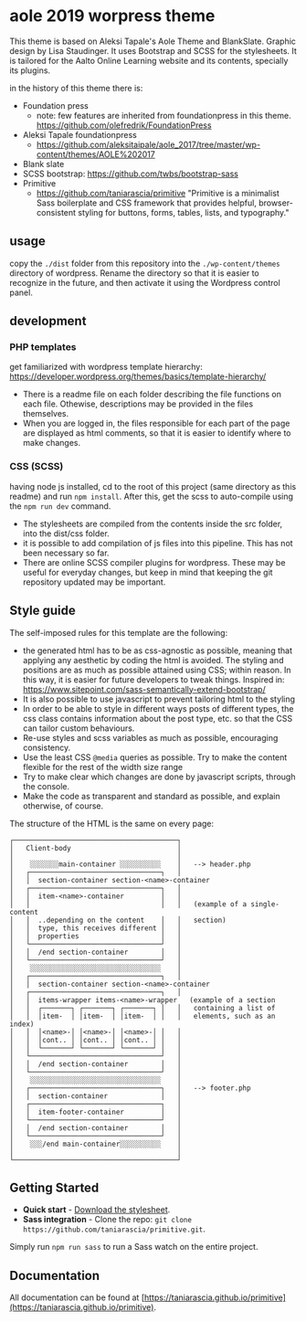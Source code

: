 # aole 2019 worpress theme

This theme is based on Aleksi Tapale's Aole Theme and BlankSlate. Graphic design by Lisa Staudinger. It uses Bootstrap and SCSS for the stylesheets. It is tailored for the Aalto Online Learning website and its contents, specially its plugins.

in the history of this theme there is:
* Foundation press
  * note: few features are inherited from foundationpress in this theme. https://github.com/olefredrik/FoundationPress
* Aleksi Tapale foundationpress
  * https://github.com/aleksitaipale/aole_2017/tree/master/wp-content/themes/AOLE%202017
* Blank slate
* SCSS bootstrap: https://github.com/twbs/bootstrap-sass
* Primitive
  * https://github.com/taniarascia/primitive "Primitive is a minimalist Sass boilerplate and CSS framework that provides helpful, browser-consistent styling for buttons, forms, tables, lists, and typography."


## usage

copy the `./dist` folder from this repository into the `./wp-content/themes` directory of wordpress. Rename the directory so that it is easier to recognize in the future, and then activate it using the Wordpress control panel.


## development

### PHP templates

get familiarized with wordpress template hierarchy: https://developer.wordpress.org/themes/basics/template-hierarchy/

* There is a readme file on each folder describing the file functions on each file. Othewise, descriptions may be provided in the files themselves.
* When you are logged in, the files responsible for each part of the page are displayed as html comments, so that it is easier to identify where to make changes.

### CSS (SCSS)

having node js installed, cd to the root of this project (same directory as this readme) and run `npm install`. After this, get the scss to auto-compile using the `npm run dev` command.
* The stylesheets are compiled from the contents inside the src folder, into the dist/css folder.
* it is possible to add compilation of js files into this pipeline. This has not been necessary so far.
* There are online SCSS compiler plugins for wordpress. These may be useful for everyday changes, but keep in mind that keeping the git repository updated may be important.

## Style guide

The self-imposed rules for this template are the following:

* the generated html has to be as css-agnostic as possible, meaning that applying any aesthetic by coding the html is avoided. The styling and positions are as much as possible attained using CSS; within reason. In this way, it is easier for future developers to tweak things. Inspired in: https://www.sitepoint.com/sass-semantically-extend-bootstrap/
* It is also possible to use javascript to prevent tailoring html to the styling
* In order to be able to style in different ways posts of different types, the css class contains information about the post type, etc. so that the CSS can tailor custom behaviours.
* Re-use styles and scss variables as much as possible, encouraging consistency.
* Use the least CSS `@media` queries as possible. Try to make the content flexible for the rest of the width size range
* Try to make clear which changes are done by javascript scripts, through the console.
* Make the code as transparent and standard as possible, and explain otherwise, of course.

The structure of the HTML is the same on every page:

```
┌────────────────────────────────────────┐   
│   Client-body                          │   
│                                        │   
│    ░░░░░░░main-container ░░░░░░░░░░    │   --> header.php
│   ┌────────────────────────────────┐   │   
│   │  section-container section-<name>-container  
│   ┌────────────────────────────────┐   │   
│   │  item-<name>-container         │   │   
│   │                                │   │   (example of a single-content
│   │  ..depending on the content    │   │   section)
│   │  type, this receives different │   │   
│   │  properties                    │   │   
│   └────────────────────────────────┘   │   
│   │  /end section-container        │   │   
│   └────────────────────────────────┘   │   
│    ░░░░░░░░░░░░░░░░░░░░░░░░░░░░░░░░    │   
│   ┌────────────────────────────────┐   │   
│   │  section-container section-<name>-container     
│   ┌────────────────────────────────┐   │   
│   │  items-wrapper items-<name>-wrapper   (example of a section
│   │  ┌───────┐ ┌───────┐ ┌───────┐ │   │   containing a list of
│   │  │item-  │ │item-  │ │item-  │ │   │   elements, such as an index)
│   │  │<name>-│ │<name>-│ │<name>-│ │   │   
│   │  │cont.. │ │cont.. │ │cont.. │ │   │   
│   │  └───────┘ └───────┘ └───────┘ │   │   
│   └────────────────────────────────┘   │   
│   │  /end section-container        │   │   
│   └────────────────────────────────┘   │   
│    ░░░░░░░░░░░░░░░░░░░░░░░░░░░░░░░░    │   
│   ┌────────────────────────────────┐   │   --> footer.php  
│   │  section-container             │   │   
│   ┌────────────────────────────────┐   │   
│   │  item-footer-container         │   │     
│   └────────────────────────────────┘   │   
│   │  /end section-container        │   │   
│   └────────────────────────────────┘   │   
│    ░░░/end main-container░░░░░░░░░░    │
│                                        │   
└────────────────────────────────────────┘   
```

## Getting Started

- **Quick start** - [Download the stylesheet](https://taniarascia.github.io/primitive/css/main.css).
- **Sass integration** - Clone the repo: `git clone https://github.com/taniarascia/primitive.git`.

Simply run `npm run sass` to run a Sass watch on the entire project.

## Documentation

All documentation can be found at [https://taniarascia.github.io/primitive](https://taniarascia.github.io/primitive).
